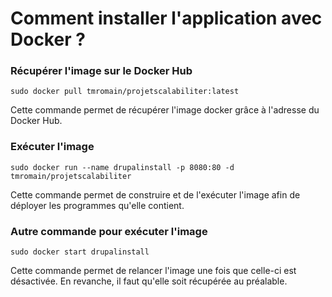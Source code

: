 # Comment installer l'application avec Docker ?

### Récupérer l'image sur le Docker Hub

<code>sudo docker pull tmromain/projetscalabiliter:latest</code>

Cette commande permet de récupérer l'image docker grâce à l'adresse du Docker Hub.

### Exécuter l'image

<code>sudo docker run --name drupalinstall -p 8080:80 -d tmromain/projetscalabiliter</code>

Cette commande permet de construire et de l'exécuter l'image afin de déployer les programmes qu'elle contient.

### Autre commande pour exécuter l'image

<code>sudo docker start drupalinstall</code>

Cette commande permet de relancer l'image une fois que celle-ci est désactivée. En revanche, il faut qu'elle soit récupérée au préalable.
